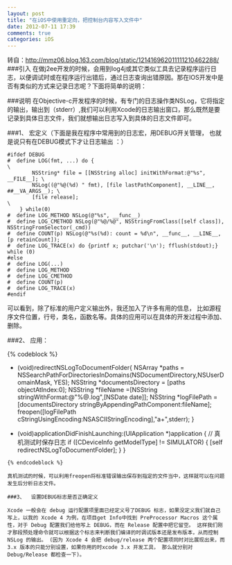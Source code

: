 ```yaml
---
layout: post
title: "在iOS中使用重定向，把控制台内容写入文件中"
date: 2012-07-11 17:39
comments: true
categories: iOS
---
```


转自：http://mmz06.blog.163.com/blog/static/121416962011111210462288/
###引入
在做j2ee开发的时候，会用到log4j或其它类似工具去记录程序运行日志，以便调试时或在程序运行出错后，通过日志查询出错原因。那在IOS开发中是否有类似的方式来记录日志呢？下面将简单的说明：
 
###说明
在Objective-c开发程序的时候，有专门的日志操作类NSLog，它将指定的输出，输出到（stderr）,我们可以利用Xcode的日志输出窗口，那么既然是要记录到具体日志文件，我们就想输出日志写入到具体的日志文件即可。

<!-- more -->
 
###1、  宏定义（下面是我在程序中常用到的日志宏，用DEBUG开关管理，
也就是说只有在DEBUG模式下才让日志输出 ：）

``` 
#ifdef DEBUG 
#  define LOG(fmt, ...) do {                                            \ 
        NSString* file = [[NSString alloc] initWithFormat:@"%s", __FILE__]; \ 
        NSLog((@"%@(%d) " fmt), [file lastPathComponent], __LINE__, ##__VA_ARGS__); \ 
        [file release];                                                 \ 
    } while(0) 
#  define LOG_METHOD NSLog(@"%s", __func__) 
#  define LOG_CMETHOD NSLog(@"%@/%@", NSStringFromClass([self class]), NSStringFromSelector(_cmd)) 
#  define COUNT(p) NSLog(@"%s(%d): count = %d\n", __func__, __LINE__, [p retainCount]); 
#  define LOG_TRACE(x) do {printf x; putchar('\n'); fflush(stdout);} while (0) 
#else 
#  define LOG(...) 
#  define LOG_METHOD 
#  define LOG_CMETHOD 
#  define COUNT(p) 
#  define LOG_TRACE(x) 
#endif
```
 
可以看到，除了标准的用户定义输出外，我还加入了许多有用的信息，
比如源程序文件位置，行号，类名，函数名等。具体的应用可以在具体的开发过程中添加、删除。
 
###2、  应用：

{% codeblock %}
- (void)redirectNSLogToDocumentFolder{ 
    NSArray *paths = NSSearchPathForDirectoriesInDomains(NSDocumentDirectory,NSUserDomainMask, YES); 
    NSString *documentsDirectory = [paths objectAtIndex:0]; 
    NSString *fileName =[NSString stringWithFormat:@"%@.log",[NSDate date]]; 
    NSString *logFilePath = [documentsDirectory stringByAppendingPathComponent:fileName]; 
    freopen([logFilePath cStringUsingEncoding:NSASCIIStringEncoding],"a+",stderr); 
} 
 
- (void)applicationDidFinishLaunching:(UIApplication *)application { 
    // 真机测试时保存日志 
    if ([CDeviceInfo getModelType] != SIMULATOR) { 
        [self redirectNSLogToDocumentFolder]; 
} 
}
```
{% endcodeblock %}
 
真机测试的时候，可以利用freopen将标准错误输出保存到指定的文件当中，这样就可以在问题发生后分析日志文件。
 
###3、  设置DEBUG标志是否正确定义
 
Xcode 一般会在 debug 运行配置项里面已经定义号了DEBUG 标志，如果没定义我们就自己写上，以我的 Xcode 4 为例，在项目get Info中找到 PreProcessor Macros 这个属性，对于 Debug 配置我们给他写上 DEBUG，而在 Release 配置中把它留空。 这样我们刚才那段预处理命令就可以根据这个标志来判断我们编译的时调试版本还是发布版本，从而控制 NSLog 的输出。 (因为 Xcode 4 会把 debug/release 两个配置项同时对比展现出来，而 3.x 版本的只能分别设置，如果你用的时xcode 3.x 开发工具， 那么就分别对 Debug/Release 都检查一下)。